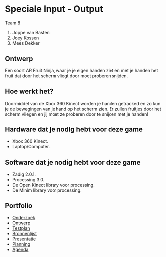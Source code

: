# Speciale Input - Output
Team 8
1. Joppe van Basten
2. Joey Kossen
3. Mees Dekker

## Ontwerp
Een soort AR Fruit Ninja, waar je je eigen handen ziet en met je handen het fruit dat door het scherm vliegt door moet proberen snijden.

## Hoe werkt het?
Doormiddel van de Xbox 360 Kinect worden je handen getracked en zo kun je de bewegingen van je hand op het scherm zien. Er zullen fruitjes door het scherm vliegen en jij moet ze proberen door te snijden met je handen!

## Hardware dat je nodig hebt voor deze game
- Xbox 360 Kinect.
- Laptop/Computer.

## Software dat je nodig hebt voor deze game
- Zadig 2.0.1.
- Processing 3.0.
- De Open Kinect library voor processing.
- De Minim library voor processing.

## Portfolio
* [Onderzoek](https://docs.google.com/document/d/1OoaLUpB9Nmkmn82y2PUuHZHOCfwmMK7IOEZvrdwUcUQ/edit?usp=sharing)
* [Ontwerp](https://onedrive.live.com/view.aspx?cid=a106548087737370&page=view&resid=A106548087737370!30100&parId=A106548087737370!112&app=PowerPoint)
* [Testplan](https://docs.google.com/document/d/1zLFFdHCPMgaukg6V07y2EMk2PMKmkJAR4TOGkAAdN8U/edit?usp=sharing)
* [Bronnenlijst](https://docs.google.com/document/d/13NZiHEbkKmGJGwqww2R18TKEgPuyLK4PrhAzYmKM340/edit?usp=sharing)
* [Presentatie](https://docs.google.com/presentation/d/1X69KIQDCLm5LguRW1iv_Mb7Ua4dAUbs52ZD66kIPM5w/edit?usp=sharing)
* [Planning](https://trello.com/b/OGM6SSl9/projectgamelab)
* [Agenda](https://calendar.google.com/calendar/r)
